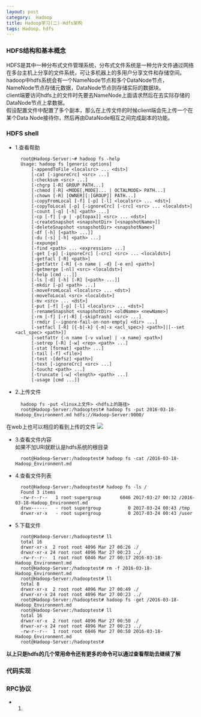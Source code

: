 ```yaml
---
layout: post
category:  Hadoop
title: Hadoop学习(二)-Hdfs架构
tags: Hadoop，hdfs
---
```


### HDFS结构和基本概念
HDFS是其中一种分布式文件管理系统，分布式文件系统是一种允许文件通过网络在多台主机上分享的文件系统，可让多机器上的多用户分享文件和存储空间。  
hadoop中hdfs系统会有一个NameNode节点和多个DataNode节点，NameNode节点存储元数据，DataNode节点则存储实际的数据块。  
client端要访问hdfs上的文件时先要去NameNode上面请求然后在去实际存储的DataNode节点上拿数据。  
假设配置文件中配置了多个副本，那么在上传文件的时候client端会先上传一个在某个Data Node接待你，然后再由DataNode相互之间完成副本的功能。


### HDFS shell
* 1.查看帮助

		root@Hadoop-Server:~# hadoop fs -help
		Usage: hadoop fs [generic options]
			[-appendToFile <localsrc> ... <dst>]
			[-cat [-ignoreCrc] <src> ...]
			[-checksum <src> ...]
			[-chgrp [-R] GROUP PATH...]
			[-chmod [-R] <MODE[,MODE]... | OCTALMODE> PATH...]
			[-chown [-R] [OWNER][:[GROUP]] PATH...]
			[-copyFromLocal [-f] [-p] [-l] <localsrc> ... <dst>]
			[-copyToLocal [-p] [-ignoreCrc] [-crc] <src> ... <localdst>]
			[-count [-q] [-h] <path> ...]
			[-cp [-f] [-p | -p[topax]] <src> ... <dst>]
			[-createSnapshot <snapshotDir> [<snapshotName>]]
			[-deleteSnapshot <snapshotDir> <snapshotName>]
			[-df [-h] [<path> ...]]
			[-du [-s] [-h] <path> ...]
			[-expunge]
			[-find <path> ... <expression> ...]
			[-get [-p] [-ignoreCrc] [-crc] <src> ... <localdst>]
			[-getfacl [-R] <path>]
			[-getfattr [-R] {-n name | -d} [-e en] <path>]
			[-getmerge [-nl] <src> <localdst>]
			[-help [cmd ...]]
			[-ls [-d] [-h] [-R] [<path> ...]]
			[-mkdir [-p] <path> ...]
			[-moveFromLocal <localsrc> ... <dst>]
			[-moveToLocal <src> <localdst>]
			[-mv <src> ... <dst>]
			[-put [-f] [-p] [-l] <localsrc> ... <dst>]
			[-renameSnapshot <snapshotDir> <oldName> <newName>]
			[-rm [-f] [-r|-R] [-skipTrash] <src> ...]
			[-rmdir [--ignore-fail-on-non-empty] <dir> ...]
			[-setfacl [-R] [{-b|-k} {-m|-x <acl_spec>} <path>]|[--set <acl_spec> <path>]]
			[-setfattr {-n name [-v value] | -x name} <path>]
			[-setrep [-R] [-w] <rep> <path> ...]
			[-stat [format] <path> ...]
			[-tail [-f] <file>]
			[-test -[defsz] <path>]
			[-text [-ignoreCrc] <src> ...]
			[-touchz <path> ...]
			[-truncate [-w] <length> <path> ...]
			[-usage [cmd ...]]
  
* 2.上传文件

		hadoop fs -put <linux上文件> <hdfs上的路径>  
		root@Hadoop-Server:/hadooptest# hadoop fs -put 2016-03-18-Hadoop_Environment.md hdfs://Hadoop-Server:9000/  
在web上也可以相应的看到上传的文件
![](http://img.blog.csdn.net/20170326234644679?watermark/2/text/aHR0cDovL2Jsb2cuY3Nkbi5uZXQvY2hhbzQ2NjY=/font/5a6L5L2T/fontsize/400/fill/I0JBQkFCMA==/dissolve/70/gravity/Center)<br>


* 3.查看文件内容<br>
如果不加URI就默认是hdfs系统的根目录

		root@Hadoop-Server:/hadooptest# hadoop fs -cat /2016-03-18-Hadoop_Environment.md
  
* 4.查看文件列表

		root@Hadoop-Server:/hadooptest# hadoop fs -ls /
		Found 3 items
		-rw-r--r--   1 root supergroup       6046 2017-03-27 00:32 /2016-03-18-Hadoop_Environment.md
		drwx------   - root supergroup          0 2017-03-24 00:43 /tmp
		drwxr-xr-x   - root supergroup          0 2017-03-24 00:43 /user

* 5.下载文件

		root@Hadoop-Server:/hadooptest# ll
		total 16
		drwxr-xr-x  2 root root 4096 Mar 27 00:26 ./
		drwxr-xr-x 24 root root 4096 Mar 27 00:23 ../
		-rw-r--r--  1 root root 6046 Mar 27 00:17 2016-03-18-Hadoop_Environment.md
		root@Hadoop-Server:/hadooptest# rm -f 2016-03-18-Hadoop_Environment.md 
		root@Hadoop-Server:/hadooptest# ll
		total 8
		drwxr-xr-x  2 root root 4096 Mar 27 00:49 ./
		drwxr-xr-x 24 root root 4096 Mar 27 00:23 ../
		root@Hadoop-Server:/hadooptest# hadoop fs -get /2016-03-18-Hadoop_Environment.md
		root@Hadoop-Server:/hadooptest# ll
		total 16
		drwxr-xr-x  2 root root 4096 Mar 27 00:50 ./
		drwxr-xr-x 24 root root 4096 Mar 27 00:23 ../
		-rw-r--r--  1 root root 6046 Mar 27 00:50 2016-03-18-Hadoop_Environment.md
		root@Hadoop-Server:/hadooptest# 
**以上只是hdfs的几个常用命令还有更多的命令可以通过查看帮助去继续了解**  

### 代码实现

### RPC协议
* 1.
